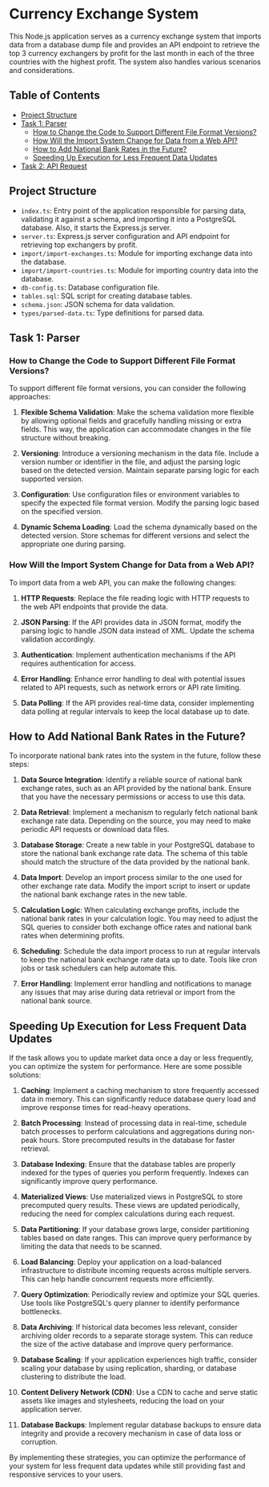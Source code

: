 # Currency Exchange System

This Node.js application serves as a currency exchange system that imports data from a database dump file and provides an API endpoint to retrieve the top 3 currency exchangers by profit for the last month in each of the three countries with the highest profit. The system also handles various scenarios and considerations.

## Table of Contents

- [Project Structure](#project-structure)
- [Task 1: Parser](#task-1-parser)
  - [How to Change the Code to Support Different File Format Versions?](#how-to-change-the-code-to-support-different-file-format-versions)
  - [How Will the Import System Change for Data from a Web API?](#how-will-the-import-system-change-for-data-from-a-web-api)
  - [How to Add National Bank Rates in the Future?](#how-to-add-national-bank-rates-in-the-future)
  - [Speeding Up Execution for Less Frequent Data Updates](#speeding-up-execution-for-less-frequent-data-updates)
- [Task 2: API Request](#task-2-api-request)

## Project Structure

- `index.ts`: Entry point of the application responsible for parsing data, validating it against a schema, and importing it into a PostgreSQL database. Also, it starts the Express.js server.
- `server.ts`: Express.js server configuration and API endpoint for retrieving top exchangers by profit.
- `import/import-exchanges.ts`: Module for importing exchange data into the database.
- `import/import-countries.ts`: Module for importing country data into the database.
- `db-config.ts`: Database configuration file.
- `tables.sql`: SQL script for creating database tables.
- `schema.json`: JSON schema for data validation.
- `types/parsed-data.ts`: Type definitions for parsed data.

## Task 1: Parser

### How to Change the Code to Support Different File Format Versions?

To support different file format versions, you can consider the following approaches:

1. **Flexible Schema Validation**: Make the schema validation more flexible by allowing optional fields and gracefully handling missing or extra fields. This way, the application can accommodate changes in the file structure without breaking.

2. **Versioning**: Introduce a versioning mechanism in the data file. Include a version number or identifier in the file, and adjust the parsing logic based on the detected version. Maintain separate parsing logic for each supported version.

3. **Configuration**: Use configuration files or environment variables to specify the expected file format version. Modify the parsing logic based on the specified version.

4. **Dynamic Schema Loading**: Load the schema dynamically based on the detected version. Store schemas for different versions and select the appropriate one during parsing.

### How Will the Import System Change for Data from a Web API?

To import data from a web API, you can make the following changes:

1. **HTTP Requests**: Replace the file reading logic with HTTP requests to the web API endpoints that provide the data.

2. **JSON Parsing**: If the API provides data in JSON format, modify the parsing logic to handle JSON data instead of XML. Update the schema validation accordingly.

3. **Authentication**: Implement authentication mechanisms if the API requires authentication for access.

4. **Error Handling**: Enhance error handling to deal with potential issues related to API requests, such as network errors or API rate limiting.

5. **Data Polling**: If the API provides real-time data, consider implementing data polling at regular intervals to keep the local database up to date.

## How to Add National Bank Rates in the Future?

To incorporate national bank rates into the system in the future, follow these steps:

1. **Data Source Integration**: Identify a reliable source of national bank exchange rates, such as an API provided by the national bank. Ensure that you have the necessary permissions or access to use this data.

2. **Data Retrieval**: Implement a mechanism to regularly fetch national bank exchange rate data. Depending on the source, you may need to make periodic API requests or download data files.

3. **Database Storage**: Create a new table in your PostgreSQL database to store the national bank exchange rate data. The schema of this table should match the structure of the data provided by the national bank.

4. **Data Import**: Develop an import process similar to the one used for other exchange rate data. Modify the import script to insert or update the national bank exchange rates in the new table.

5. **Calculation Logic**: When calculating exchange profits, include the national bank rates in your calculation logic. You may need to adjust the SQL queries to consider both exchange office rates and national bank rates when determining profits.

6. **Scheduling**: Schedule the data import process to run at regular intervals to keep the national bank exchange rate data up to date. Tools like cron jobs or task schedulers can help automate this.

7. **Error Handling**: Implement error handling and notifications to manage any issues that may arise during data retrieval or import from the national bank source.

## Speeding Up Execution for Less Frequent Data Updates

If the task allows you to update market data once a day or less frequently, you can optimize the system for performance. Here are some possible solutions:

1. **Caching**: Implement a caching mechanism to store frequently accessed data in memory. This can significantly reduce database query load and improve response times for read-heavy operations.

2. **Batch Processing**: Instead of processing data in real-time, schedule batch processes to perform calculations and aggregations during non-peak hours. Store precomputed results in the database for faster retrieval.

3. **Database Indexing**: Ensure that the database tables are properly indexed for the types of queries you perform frequently. Indexes can significantly improve query performance.

4. **Materialized Views**: Use materialized views in PostgreSQL to store precomputed query results. These views are updated periodically, reducing the need for complex calculations during each request.

5. **Data Partitioning**: If your database grows large, consider partitioning tables based on date ranges. This can improve query performance by limiting the data that needs to be scanned.

6. **Load Balancing**: Deploy your application on a load-balanced infrastructure to distribute incoming requests across multiple servers. This can help handle concurrent requests more efficiently.

7. **Query Optimization**: Periodically review and optimize your SQL queries. Use tools like PostgreSQL's query planner to identify performance bottlenecks.

8. **Data Archiving**: If historical data becomes less relevant, consider archiving older records to a separate storage system. This can reduce the size of the active database and improve query performance.

9. **Database Scaling**: If your application experiences high traffic, consider scaling your database by using replication, sharding, or database clustering to distribute the load.

10. **Content Delivery Network (CDN)**: Use a CDN to cache and serve static assets like images and stylesheets, reducing the load on your application server.

11. **Database Backups**: Implement regular database backups to ensure data integrity and provide a recovery mechanism in case of data loss or corruption.

By implementing these strategies, you can optimize the performance of your system for less frequent data updates while still providing fast and responsive services to your users.
